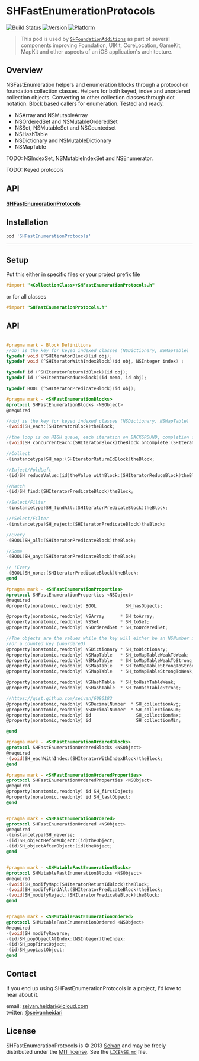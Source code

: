 SHFastEnumerationProtocols
==========

[![Build Status](https://travis-ci.org/seivan/SHFastEnumerationProtocols.png?branch=master)](https://travis-ci.org/seivan/SHFastEnumerationProtocols)
[![Version](https://cocoapod-badges.herokuapp.com/v/SHFastEnumerationProtocols/badge.png)](http://cocoadocs.org/docsets/SHFastEnumerationProtocols)
[![Platform](https://cocoapod-badges.herokuapp.com/p/SHFastEnumerationProtocols/badge.png)](http://cocoadocs.org/docsets/SHFastEnumerationProtocols)

> This pod is used by [`SHFoundationAdditions`](https://github.com/seivan/SHFoundationAdditions) as part of several components improving Foundation, UIKit, CoreLocation, GameKit, MapKit and other aspects of an iOS application's architecture.

Overview
--------
NSFastEnumeration helpers and enumeration blocks through a protocol on foundation collection classes.
Helpers for both keyed, index and unordered collection objects.
Converting to other collection classes through dot notation.
Block based callers for enumeration. 
Tested and ready. 

* NSArray and NSMutableArray
* NSOrderedSet and NSMutableOrderedSet
* NSSet, NSMutableSet and NSCountedset
* NSHashTable 
* NSDictionary and NSMutableDictionary 
* NSMapTable

TODO: NSIndexSet, NSMutableIndexSet and NSEnumerator.
 
TODO: Keyed protocols


API
----------

#### [SHFastEnumerationProtocols](https://github.com/seivan/SHFastEnumerationProtocols#api-1)



Installation
------------

```ruby
pod 'SHFastEnumerationProtocols'
```

***

Setup
-----

Put this either in specific files or your project prefix file

```objective-c
#import "<CollectionClass>+SHFastEnumerationProtocols.h"
```
or for all classes
```objective-c
#import "SHFastEnumerationProtocols.h"
```


API
-----

```objective-c

#pragma mark - Block Definitions
//obj is the key for keyed indexed classes (NSDictionary, NSMapTable)
typedef void (^SHIteratorBlock)(id obj);
typedef void (^SHIteratorWithIndexBlock)(id obj, NSInteger index) ;

typedef id (^SHIteratorReturnIdBlock)(id obj);
typedef id (^SHIteratorReduceBlock)(id memo, id obj);

typedef BOOL (^SHIteratorPredicateBlock)(id obj);

#pragma mark - <SHFastEnumerationBlocks>
@protocol SHFastEnumerationBlocks <NSObject>
@required

//obj is the key for keyed indexed classes (NSDictionary, NSMapTable)
-(void)SH_each:(SHIteratorBlock)theBlock;

//the loop is on HIGH queue, each iteration on BACKGROUND, completion callback is on main
-(void)SH_concurrentEach:(SHIteratorBlock)theBlock onComplete:(SHIteratorBlock)theCompleteBlock;

//Collect
-(instancetype)SH_map:(SHIteratorReturnIdBlock)theBlock;

//Inject/FoldLeft
-(id)SH_reduceValue:(id)theValue withBlock:(SHIteratorReduceBlock)theBlock;

//Match
-(id)SH_find:(SHIteratorPredicateBlock)theBlock;

//Select/Filter
-(instancetype)SH_findAll:(SHIteratorPredicateBlock)theBlock;

//!Select/Filter
-(instancetype)SH_reject:(SHIteratorPredicateBlock)theBlock;

//Every
-(BOOL)SH_all:(SHIteratorPredicateBlock)theBlock;

//Some
-(BOOL)SH_any:(SHIteratorPredicateBlock)theBlock;

// !Every
-(BOOL)SH_none:(SHIteratorPredicateBlock)theBlock;
@end

#pragma mark - <SHFastEnumerationProperties>
@protocol SHFastEnumerationProperties <NSObject>
@required
@property(nonatomic,readonly) BOOL           SH_hasObjects;

@property(nonatomic,readonly) NSArray      * SH_toArray;
@property(nonatomic,readonly) NSSet        * SH_toSet;
@property(nonatomic,readonly) NSOrderedSet * SH_toOrderedSet;

//The objects are the values while the key will either be an NSNumber index (from ordered)
//or a counted key (unordereD)
@property(nonatomic,readonly) NSDictionary * SH_toDictionary;
@property(nonatomic,readonly) NSMapTable   * SH_toMapTableWeakToWeak;
@property(nonatomic,readonly) NSMapTable   * SH_toMapTableWeakToStrong;
@property(nonatomic,readonly) NSMapTable   * SH_toMapTableStrongToStrong;
@property(nonatomic,readonly) NSMapTable   * SH_toMapTableStrongToWeak;

@property(nonatomic,readonly) NSHashTable  * SH_toHashTableWeak;
@property(nonatomic,readonly) NSHashTable  * SH_toHashTableStrong;

//https://gist.github.com/seivan/6086183
@property(nonatomic,readonly) NSDecimalNumber  * SH_collectionAvg;
@property(nonatomic,readonly) NSDecimalNumber  * SH_collectionSum;
@property(nonatomic,readonly) id                 SH_collectionMax;
@property(nonatomic,readonly) id                 SH_collectionMin;

@end

#pragma mark - <SHFastEnumerationOrderedBlocks>
@protocol SHFastEnumerationOrderedBlocks <NSObject>
@required
-(void)SH_eachWithIndex:(SHIteratorWithIndexBlock)theBlock;
@end

#pragma mark - <SHFastEnumerationOrderedProperties>
@protocol SHFastEnumerationOrderedProperties <NSObject>
@required
@property(nonatomic,readonly) id SH_firstObject;
@property(nonatomic,readonly) id SH_lastObject;
@end


#pragma mark - <SHFastEnumerationOrdered>
@protocol SHFastEnumerationOrdered <NSObject>
@required
-(instancetype)SH_reverse;
-(id)SH_objectBeforeObject:(id)theObject;
-(id)SH_objectAfterObject:(id)theObject;
@end


#pragma mark - <SHMutableFastEnumerationBlocks>
@protocol SHMutableFastEnumerationBlocks <NSObject>
@required
-(void)SH_modifyMap:(SHIteratorReturnIdBlock)theBlock;
-(void)SH_modifyFindAll:(SHIteratorPredicateBlock)theBlock;
-(void)SH_modifyReject:(SHIteratorPredicateBlock)theBlock;
@end


#pragma mark - <SHMutableFastEnumerationOrdered>
@protocol SHMutableFastEnumerationOrdered <NSObject>
@required
-(void)SH_modifyReverse;
-(id)SH_popObjectAtIndex:(NSInteger)theIndex;
-(id)SH_popFirstObject;
-(id)SH_popLastObject;
@end


```


Contact
-------

If you end up using SHFastEnumerationProtocols in a project, I'd love to hear about it.

email: [seivan.heidari@icloud.com](mailto:seivan.heidari@icloud.com)  
twitter: [@seivanheidari](https://twitter.com/seivanheidari)

## License

SHFastEnumerationProtocols is © 2013 [Seivan](http://www.github.com/seivan) and may be freely
distributed under the [MIT license](http://opensource.org/licenses/MIT).
See the [`LICENSE.md`](https://github.com/seivan/SHFastEnumerationProtocols/blob/master/LICENSE.md) file.

